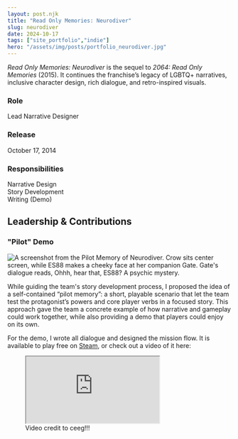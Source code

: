 ```yaml
---
layout: post.njk
title: "Read Only Memories: Neurodiver"
slug: neurodiver
date: 2024-10-17
tags: ["site_portfolio","indie"]
hero: "/assets/img/posts/portfolio_neurodiver.jpg"
---
```


*Read Only Memories: Neurodiver* is the sequel to *2064: Read Only Memories* (2015). It continues the franchise’s legacy of LGBTQ+ narratives, inclusive character design, rich dialogue, and retro-inspired visuals.

### Role  
Lead Narrative Designer  

### Release  
October 17, 2014  

### Responsibilities  
Narrative Design  
Story Development  
Writing (Demo)  

## Leadership & Contributions

### "Pilot" Demo

<img src="/assets/img/posts/portfolio_neurodiver_demo.jpg" alt="A screenshot from the Pilot Memory of Neurodiver. Crow sits center screen, while ES88 makes a cheeky face at her companion Gate. Gate's dialogue reads, Ohhh, hear that, ES88? A psychic mystery. ">


While guiding the team's story development process, I proposed the idea of a self-contained “pilot memory”: a short, playable scenario that let the team test the protagonist’s powers and core player verbs in a focused story. This approach gave the team a concrete example of how narrative and gameplay could work together, while also providing a demo that players could enjoy on its own.

For the demo, I wrote all dialogue and designed the mission flow. It is available to play free on [Steam](https://store.steampowered.com/app/1293910/Read_Only_Memories_NEURODIVER/), or check out a video of it here:


<figure class="figure-center">
  <div class="video-embed" data-ratio="16/9" style="--max: 800px;">
    <iframe
      src="https://www.youtube.com/embed/Uc1ln-ededk?si=HJOia6xCCirH6U4M&amp;start=1929"
      title="Read Only Memories: Neurodiver -- Pilot Memory Demo Full Playthrough (No Commentary)"
      loading="lazy"
      allow="accelerometer; autoplay; clipboard-write; encrypted-media; gyroscope; picture-in-picture; web-share"
      referrerpolicy="strict-origin-when-cross-origin"
      allowfullscreen>
    </iframe>
  </div>
  <figcaption class="hero-caption">Video credit to ceeg!!!</figcaption>
</figure>


